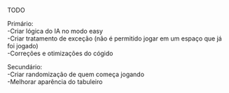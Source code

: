 TODO  

Primário:   
-Criar lógica do IA no modo easy  
-Criar tratamento de exceção (não é permitido jogar em um espaço que já foi jogado)  
-Correções e otimizações do cógido  
  
Secundário:  
-Criar randomização de quem começa jogando  
-Melhorar aparência do tabuleiro  

